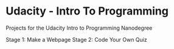 # Udacity - Intro To Programming

Projects for the Udacity Intro to Programming Nanodegree

  Stage 1: Make a Webpage
  Stage 2: Code Your Own Quiz
